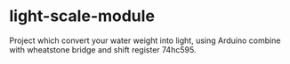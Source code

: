 # light-scale-module
Project which convert your water weight into light, using Arduino combine with wheatstone bridge and shift register 74hc595.
